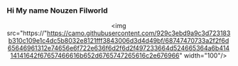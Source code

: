 ### Hi My name Nouzen Filworld

<!--
**Firstvertotest/Firstvertotest** is a ✨ _special_ ✨ repository because its `README.md` (this file) appears on your GitHub profile.

Here are some ideas to get you started:

- 🔭 I’m currently working on ...
- 🌱 I’m currently learning ...
- 👯 I’m looking to collaborate on ...
- 🤔 I’m looking for help with ...
- 💬 Ask me about ...
- 📫 How to reach me: ...
- 😄 Pronouns: ...
- ⚡ Fun fact: ...
--><div id="header" align="center">
  <img src="https://"https://camo.githubusercontent.com/929c3ebd9a9c3d723183b310c109e1c4dc5b8032e8121fff3843006d3d4d49bf/68747470733a2f2f6d65646961312e74656e6f722e636f6d2f6d2f497233664d524665364a6b41414141642f67657466616b652d6765747265616c2e676966" width="100"/>
</div>
